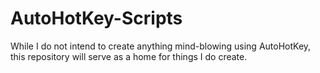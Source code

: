 # AutoHotKey-Scripts

While I do not intend to create anything mind-blowing using AutoHotKey, this repository will serve as a home for things I do create.
